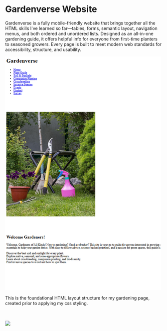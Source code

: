 <h1>Gardenverse Website</h1>
<p>Gardenverse is a fully mobile-friendly website that brings together all the HTML skills I've learned so far—tables, forms, semantic layout, navigation menus, and both ordered and unordered lists. Designed as an all-in-one gardening guide, it offers helpful info for everyone from first-time planters to seasoned growers. Every page is built to meet modern web standards for accessibility, structure, and usability.</p>


<a href="https://backusa920.github.io/Gardenverse-Website/"></a>

  <img src="./assets/Screen1.png" width="500" >
  <p>This is the foundational HTML layout structure for my gardening page, created prior to applying my css styling.</p>
  
  <br><br>
<a href="https://backusa920.github.io/Gardenverse-Website/">
  <img src="https://dabuttonfactory.com/button.png?t=View+Project&f=Calibri-Bold&ts=18&tc=fff&hp=45&vp=20&w=134&h=38&c=11&bgt=unicolored&bgc=245c68&be=1">
</a>